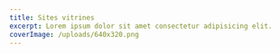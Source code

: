 ```yaml
---
title: Sites vitrines
excerpt: Lorem ipsum dolor sit amet consectetur adipisicing elit.
coverImage: /uploads/640x320.png
---
```

